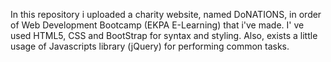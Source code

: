 In this repository i uploaded a charity website, named DoNATIONS, in order of Web Development Bootcamp (EKPA E-Learning) that i've made. I' ve used HTML5, CSS and BootStrap for syntax and styling.
Also, exists a little usage of Javascripts library (jQuery) for performing common tasks.
